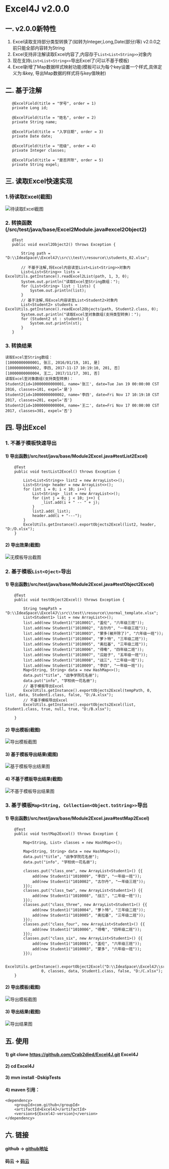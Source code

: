# Excel4J v2.0.0
   
## 一. v2.0.0新特性
1. Excel读取支持部分类型转换了(如转为Integer,Long,Date(部分)等) v2.0.0之前只能全部内容转为String
2. Excel支持非注解读取Excel内容了,内容存于`List<List<String>>`对象内
3. 现在支持`List<List<String>>`导出Excel了(可以不基于模板)
4. Excel新增了Map数据样式映射功能(模板可以为每个key设置一个样式,具体定义为:&key, 导出Map数据的样式将与key值映射)

## 二. 基于注解
```
   @ExcelField(title = "学号", order = 1)
   private Long id;

   @ExcelField(title = "姓名", order = 2)
   private String name;

   @ExcelField(title = "入学日期", order = 3)
   private Date date;

   @ExcelField(title = "班级", order = 4)
   private Integer classes;

   @ExcelField(title = "是否开除", order = 5)
   private String expel;
```

## 三. 读取Excel快速实现

### 1.待读取Excel(截图)
![待读取Excel截图](https://raw.githubusercontent.com/Crab2died/Excel4J/master/src/test/resource/image/v2.0.0/students_02.png)

### 2. 转换函数(/src/test/java/base/Excel2Module.java#excel2Object2)
```
   @Test
   public void excel2Object2() throws Exception {
       
       String path = "D:\\IdeaSpace\\Excel4J\\src\\test\\resource\\students_02.xlsx";

       // 不基于注解,将Excel内容读至List<List<String>>对象内
       List<List<String>> lists = ExcelUtils.getInstance().readExcel2List(path, 1, 3, 0);
       System.out.println("读取Excel至String数组：");
       for (List<String> list : lists) {
           System.out.println(list);
       }
       // 基于注解,将Excel内容读至List<Student2>对象内
       List<Student2> students = ExcelUtils.getInstance().readExcel2Objects(path, Student2.class, 0);
       System.out.println("读取Excel至对象数组(支持类型转换)：");
       for (Student2 st : students) {
           System.out.println(st);
       }
   }
```

### 3. 转换结果
```
读取Excel至String数组：
[10000000000001, 张三, 2016/01/19, 101, 是]
[10000000000002, 李四, 2017-11-17 10:19:10, 201, 否]
[10000000000004, 王二, 2017/11/17, 301, 否]
读取Excel至对象数组(支持类型转换)：
Student2{id=10000000000001, name='张三', date=Tue Jan 19 00:00:00 CST 2016, classes=101, expel='是'}
Student2{id=10000000000002, name='李四', date=Fri Nov 17 10:19:10 CST 2017, classes=201, expel='否'}
Student2{id=10000000000004, name='王二', date=Fri Nov 17 00:00:00 CST 2017, classes=301, expel='否'}
```

## 四. 导出Excel

### 1. 不基于模板快速导出

#### 1) 导出函数(/src/test/java/base/Module2Excel.java#testList2Excel)
```
    @Test
    public void testList2Excel() throws Exception {
        
        List<List<String>> list2 = new ArrayList<>();
        List<String> header = new ArrayList<>();
        for (int i = 0; i < 10; i++) {
            List<String> _list = new ArrayList<>();
            for (int j = 0; j < 10; j++) {
                _list.add(i + " -- " + j);
            }
            list2.add(_list);
            header.add(i + "---");
        }
        ExcelUtils.getInstance().exportObjects2Excel(list2, header, "D:/D.xlsx");
    }
```
#### 2) 导出效果(截图)
![无模板导出截图](https://raw.githubusercontent.com/Crab2died/Excel4J/master/src/test/resource/image/v2.0.0/list_export.png)

### 2. 基于模板`List<Oject>`导出

#### 1) 导出函数(/src/test/java/base/Module2Excel.java#testObject2Excel)
```
    @Test
    public void testObject2Excel() throws Exception {

        String tempPath = "D:\\IdeaSpace\\Excel4J\\src\\test\\resource\\normal_template.xlsx";
        List<Student1> list = new ArrayList<>();
        list.add(new Student1("1010001", "盖伦", "六年级三班"));
        list.add(new Student1("1010002", "古尔丹", "一年级三班"));
        list.add(new Student1("1010003", "蒙多(被开除了)", "六年级一班"));
        list.add(new Student1("1010004", "萝卜特", "三年级二班"));
        list.add(new Student1("1010005", "奥拉基", "三年级二班"));
        list.add(new Student1("1010006", "得嘞", "四年级二班"));
        list.add(new Student1("1010007", "瓜娃子", "五年级一班"));
        list.add(new Student1("1010008", "战三", "二年级一班"));
        list.add(new Student1("1010009", "李四", "一年级一班"));
        Map<String, String> data = new HashMap<>();
        data.put("title", "战争学院花名册");
        data.put("info", "学校统一花名册");
        // 基于模板导出Excel
        ExcelUtils.getInstance().exportObjects2Excel(tempPath, 0, list, data, Student1.class, false, "D:/A.xlsx");
        // 不基于模板导出Excel
        ExcelUtils.getInstance().exportObjects2Excel(list, Student1.class, true, null, true, "D:/B.xlsx");

    }
```

#### 2) 导出模板(截图)
![导出模板截图](https://raw.githubusercontent.com/Crab2died/Excel4J/master/src/test/resource/image/v2.0.0/normal_template.png)

#### 3) 基于模板导出结果(截图)
![基于模板导出结果图](https://raw.githubusercontent.com/Crab2died/Excel4J/master/src/test/resource/image/v2.0.0/normal_export.png)

#### 4) 不基于模板导出结果(截图)
![不基于模板导出结果图](https://raw.githubusercontent.com/Crab2died/Excel4J/master/src/test/resource/image/v2.0.0/object_export.png)

### 3. 基于模板`Map<String, Collection<Object.toString>>`导出

#### 1) 导出函数(/src/test/java/base/Module2Excel.java#testMap2Excel)
```
    @Test
    public void testMap2Excel() throws Exception {

        Map<String, List> classes = new HashMap<>();

        Map<String, String> data = new HashMap<>();
        data.put("title", "战争学院花名册");
        data.put("info", "学校统一花名册");

        classes.put("class_one", new ArrayList<Student1>() {{
            add(new Student1("1010009", "李四", "一年级一班"));
            add(new Student1("1010002", "古尔丹", "一年级三班"));
        }});
        classes.put("class_two", new ArrayList<Student1>() {{
            add(new Student1("1010008", "战三", "二年级一班"));
        }});
        classes.put("class_three", new ArrayList<Student1>() {{
            add(new Student1("1010004", "萝卜特", "三年级二班"));
            add(new Student1("1010005", "奥拉基", "三年级二班"));
        }});
        classes.put("class_four", new ArrayList<Student1>() {{
            add(new Student1("1010006", "得嘞", "四年级二班"));
        }});
        classes.put("class_six", new ArrayList<Student1>() {{
            add(new Student1("1010001", "盖伦", "六年级三班"));
            add(new Student1("1010003", "蒙多", "六年级一班"));
        }});

        ExcelUtils.getInstance().exportObject2Excel("D:\\IdeaSpace\\Excel4J\\src\\test\\resource\\map_template.xlsx",
                0, classes, data, Student1.class, false, "D:/C.xlsx");
    }
```

#### 2) 导出模板(截图)
![导出模板截图](https://raw.githubusercontent.com/Crab2died/Excel4J/master/src/test/resource/image/v2.0.0/map_export_template.png)

#### 3) 导出结果(截图)
![导出结果图](https://raw.githubusercontent.com/Crab2died/Excel4J/master/src/test/resource/image/v2.0.0/map_export.png)

## 五. 使用
#### 1) git clone https://github.com/Crab2died/Excel4J.git Excel4J
#### 2) cd Excel4J
#### 3) mvn install -DskipTests
#### 4) maven 引用：
```
<dependency>
    <groupId>com.github</groupId>
    <artifactId>Excel4J</artifactId>
    <version>${Excel4J-version}</version>
</dependency>
```

## 六. 链接
#### github -> [github地址](https://github.com/Crab2died/Excel4J)
#### 码云   -> [码云](https://git.oschina.net/Crab2Died/Excel4J)
